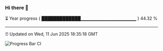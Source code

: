 ### Hi there 👋

⏳ Year progress { █████████████▁▁▁▁▁▁▁▁▁▁▁▁▁▁▁▁▁ } 44.32 %

---

⏰ Updated on Wed, 11 Jun 2025 18:35:18 GMT

![Progress Bar CI](https://github.com/ZhaoGui/ZhaoGui/workflows/Progress%20Bar%20CI/badge.svg)
